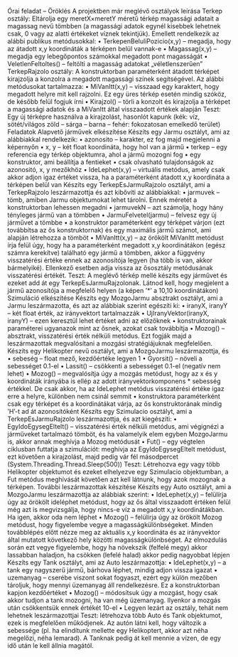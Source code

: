 Órai feladat – Öröklés
A projektben már meglévő osztályok leírása
Terkep osztály:
Eltárolja egy meretX×meretY méretű térkép magassági adatait a magassag nevű tömbben (a 
magassági adatok egynél kisebbek lehetnek csak, 0 vagy az alatti értékeket víznek tekintjük). Emellett 
rendelkezik az alábbi publikus metódusokkal:
• TerkepenBeluliPozicio(x,y) – megadja, hogy az átadott x,y koordináták a térképen belül 
vannak-e
• Magassag(x,y) – megadja egy lebegőpontos számokkal megadott pont magasságát
• VeletlenFeltoltes() – feltölti a magasság adatokat „véletlenszerűen”
TerkepRajzolo osztály:
A konstruktorban paraméterként átadott térképet kirajzolja a konzolra a megadott magassági színek 
segítségével. Az alábbi metódusokat tartalmazza:
• MiVanItt(x,y) – visszaad egy karaktert, hogy megadott helyre mit kell rajzolni. Ez egy üres 
térkép esetén mindig szóköz, de később felül fogjuk írni
• Kirajzol() – törli a konzolt és kirajzolja a térképet a magassági adatok és a MiVanItt által 
visszaadott értékek alapján
Teszt: Egy új térképre használva a kirajzolást, hasonlót kapunk (kék: víz, sötét/világos zöld – sárga –
barna – fehér: fokozatosan emelkedő terület)
Feladatok
Alapvető járművek elkészítése
Készíts egy Jarmu osztályt, ami az alábbiakkal rendelkezik:
• azonosito – karakter, ez fog majd megjelenni a képernyőn
• x, y – két float koordináta, hogy hol van a jármű
• terkep – egy referencia egy térkép objektumra, ahol a jármű mozogni fog
• egy konstruktor, ami beállítja a fentieket
• csak olvasható tulajdonságok az azonositó, x, y mezőkhöz
• IdeLephet(x,y) – virtuális metódus, amely csak akkor adjon igaz értéket vissza, ha a 
paraméterként átadott x,y koordináta a térképen belül van
Készíts egy TerkepEsJarmuRajzolo osztályt, ami a TerkepRajzolo leszármazottja és azt kibővíti az 
alábbiakkal:
• jarmuvek – tömb, amiben Jarmu objektumokat lehet tárolni. Ennek méretét a 
konstruktorban lehessen megadni
• jarmuvekN – azt számolja, hogy hány tényleges jármű van a tömbben
• JarmuFelvetel(jarmu) – felvesz egy új járművet a tömbbe
• a konstruktor paraméterként egy térképet várjon (ezt továbbítsa az ős konstruktornak) és 
egy maximális jármű számot, ami alapján létrehozza a tömböt
• MiVanItt(x,y) – az örökölt MiVanItt metódust írja felül úgy, hogy ha a paraméterként 
megadott x,y koordinátákon (egész számra kerekítve) található egy jármű a tömbben, akkor a 
függvény visszatérési értéke ennek az azonosítója legyen (ha több is van, akkor bármelyiké). 
Ellenkező esetben adja vissza az ősosztály metódusának visszatérési értékét.
Teszt: A meglévő térkép mellé készíts egy járművet és ezeket add át egy TerkepEsJarmuRajzolonak. 
Látnod kell, hogy megjelent a jármű azonosítója a megfelelő helyen (a képen ’*’ a 10,10 
koordinátákon)
Szimuláció elkészítése
Készíts egy MozgoJarmu absztrakt osztályt, ami a Jarmu leszármazotta, és azt az alábbiak szerint 
egészíti ki:
• iranyX, iranyY – két float érték, az irányvektort tartalmazzák
• UjIranyVektor(iranyX, iranyY) – ezen keresztül lehet értéket adni az előzőknek
• konstruktorainak paraméterei ugyanazok mint az ősnek, azokat csak továbbítja
• Mozog() – absztrakt, visszatérési érték nélküli metódus. Ezt fogják majd a leszármazottak 
megvalósítani a mozgási stratégiájuknak megfelelően.
Készíts egy Helikopter nevű osztályt, ami a MozgoJarmu leszármazottja, és
• sebeség – float mező, kezdőértéke legyen 1
• Gyorsit() – növeli a sebességet 0.1-el
• Lassit() – csökkenti a sebességet 0.1-el (negatív nem lehet)
• Mozog() – megvalósítja úgy a mozgás metódust, hogy az x és y koordináták irányába is ellép 
az adott irányvektorkomponens * sebesség értékkel. De csak akkor, ha az IdeLephet metódus
visszatérési értéke igaz erre a helyre, különben nem csinál semmit
• konstruktora paraméterként csak egy térképet és a koordinátákat várja, az ős
konstruktorának mindig ’H’-t ad át azonosítóként
Készíts egy Szimulacio osztályt, ami a TerkepEsJarmuRajzolo leszármazottja, és azt kiegészíti:
• EgyIdoEgysegEltelt() – visszatérési érték nélküli metódus, ami végignézi a járműveket 
tartalmazó tömböt, és ha valamelyik elem egyben MozgoJarmu is, akkor annak meghívja a 
Mozog metódusát
• Fut() – egy végtelen ciklusban futtatja a szimulációt: meghívja az EgyIdoEgysegEltelt
metódust, ezt követően a kirajzolást, majd pedig vár fél másodpercet 
(System.Threading.Thread.Sleep(500))
Teszt: Létrehozva egy vagy több Helikopter objektumot és ezeket elhelyezve egy Szimulacio
objektumban, a Fut metódus meghívását követően azt kell látnunk, hogy azok mozognak a térképen.
További leszármazottak készítése
Készíts egy Auto osztályt, ami a MozgoJarmu leszármazottja az alábbiak szerint:
• IdeLephet(x,y) – felülírja úgy az örökölt ideléphet metódust, hogy az ős által visszaadott 
értéken felül még azt is megvizsgálja, hogy nincs-e víz a megadott x,y koordinátákban. Ha 
igen, akkor oda nem léphet
• Mozog() – felülírja úgy az örökölt Mozog metódust, hogy figyelembe vegye a 
magasságkülönbségeket. Minden továbblépés előtt nézze meg az aktuális x,y koordináta és 
az irányvektor által mutatott következő hely közötti magasságkülönbséget. Az elmozdulás 
során ezt vegye figyelembe, hogy ha növekszik (felfelé megy) akkor lassabban haladjon, ha 
csökken (lefelé halad) akkor pedig nagyobbat lépjen
Készíts egy Tank osztályt, ami az Auto leszármazottja:
• IdeLephet(x,y) – a tank egy nagyszerű jármű, bárhova léphet, mindig adjon vissza igazat
• uzemanyag – cserébe viszont sokat fogyaszt, ezért egy külön mezőben tároljuk, hogy mennyi 
üzemanyag áll rendelkezésre. Ez a konstruktorban kapjon kezdőértéket
• Mozog() – módosítsuk úgy a mozgást, hogy csak akkor tudjon a tank mozogni, ha van még 
üzemanyag. Ilyenkor a mozgás után csökkentsük ennek értékét 10-el
• Legyen lezárt az osztály, tehát nem lehetnek leszármazottjai
Teszt: létrehozva több Auto és Tank objektumot, ezek is megfelelően működjenek. Az autón látni 
kell, hogy változik a sebessége (pl. ha elindítunk mellette egy Helikoptert, akkor azt néha megelőzi, 
néha lemarad). A Tanknak pedig át kell mennie a vízen, de egy idő után le kell állnia magától.
